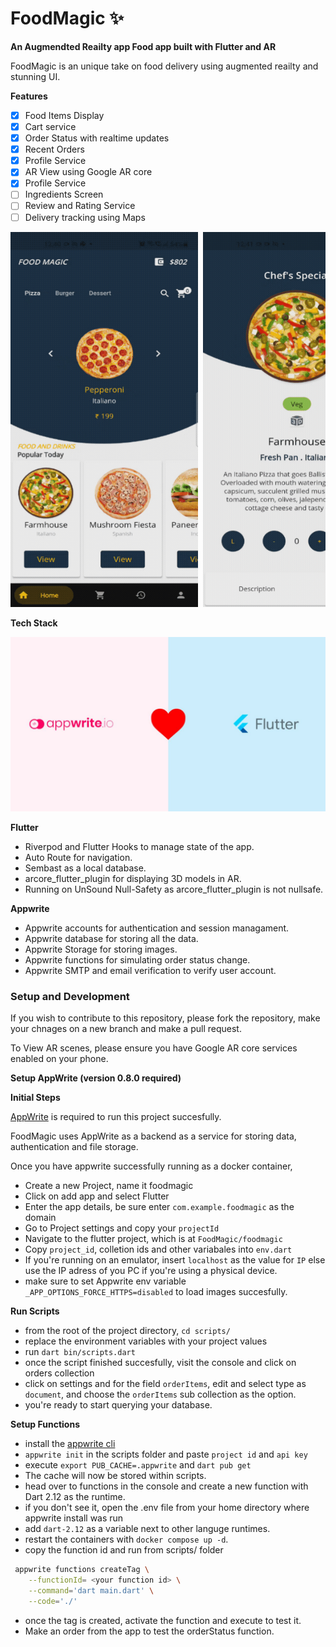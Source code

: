 # FoodMagic ✨

**An Augmendted Reailty app Food app built with Flutter and AR**

FoodMagic is an unique take on food delivery using augmented reailty and stunning UI.

**Features**

- [x] Food Items Display
- [x] Cart service
- [x] Order Status with realtime updates
- [x] Recent Orders
- [x] Profile Service
- [x] AR View using Google AR core
- [x] Profile Service
- [ ] Ingredients Screen
- [ ] Review and Rating Service
- [ ] Delivery tracking using Maps

<pre>
<img  src="./images/1.gif" width="300" height="600"/> <img  src="./images/2.gif" width="300" height="600"/> <img  src="./images/3.gif" width="300" height="600"/> <img  src="./images/4.gif" width="300" height="600"/> <img  src="./images/5.gif" width="300" height="600"/>
</pre>

**Tech Stack**

![FlutterAppwrite](./images/fa.jpeg)

**Flutter**

- Riverpod and Flutter Hooks to manage state of the app.
- Auto Route for navigation.
- Sembast as a local database.
- arcore_flutter_plugin for displaying 3D models in AR.
- Running on UnSound Null-Safety as arcore_flutter_plugin is not nullsafe.

**Appwrite**

- Appwrite accounts for authentication and session managament.
- Appwrite database for storing all the data.
- Appwrite Storage for storing images.
- Appwrite functions for simulating order status change.
- Appwrite SMTP and email verification to verify user account.

### Setup and Development

If you wish to contribute to this repository, please fork the repository, make your chnages on a new branch and make a pull request.

To View AR scenes, please ensure you have Google AR core services enabled on your phone.

**Setup AppWrite (version 0.8.0 required)**

**Initial Steps**

[AppWrite](https://appwrite.io) is required to run this project succesfully.

FoodMagic uses AppWrite as a backend as a service for storing data, authentication and file storage.

Once you have appwrite successfully running as a docker container,

- Create a new Project, name it foodmagic
- Click on add app and select Flutter
- Enter the app details, be sure enter `com.example.foodmagic` as the domain
- Go to Project settings and copy your `projectId`
- Navigate to the flutter project, which is at `FoodMagic/foodmagic`
- Copy `project_id`, colletion ids and other variabales into `env.dart`
- If you're running on an emulator, insert `localhost` as the value for `IP` else use the IP adress of you PC if you're using a physical device.
- make sure to set Appwrite env variable `_APP_OPTIONS_FORCE_HTTPS=disabled` to load images succesfully.

**Run Scripts**

- from the root of the project directory, `cd scripts/`
- replace the environment variables with your project values
- run `dart bin/scripts.dart`
- once the script finished succesfully, visit the console and click on orders collection
- click on settings and for the field `orderItems`, edit and select type as `document`, and choose the `orderItems` sub collection as the option.
- you're ready to start querying your database.

**Setup Functions**

- install the [appwrite cli](https://appwrite.io/docs/command-line)
- `appwrite init` in the scripts folder and paste `project id` and `api key`
- execute `export PUB_CACHE=.appwrite` and `dart pub get`
- The cache will now be stored within scripts.
- head over to functions in the console and create a new function with Dart 2.12 as the runtime.
- if you don't see it, open the .env file from your home directory where appwrite install was run
- add `dart-2.12` as a variable next to other languge runtimes.
- restart the containers with `docker compose up -d`.
- copy the function id and run from scripts/ folder

```zsh
 appwrite functions createTag \
    --functionId= <your function id> \
    --command='dart main.dart' \
    --code='./'
```

- once the tag is created, activate the function and execute to test it.
- Make an order from the app to test the orderStatus function.
